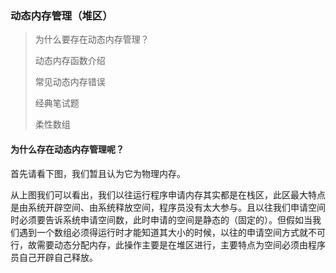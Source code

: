 ### 动态内存管理（堆区）

>为什么要存在动态内存管理？
>
>动态内存函数介绍
>
>常见动态内存错误
>
>经典笔试题
>
>柔性数组

#### 为什么存在动态内存管理呢？

首先请看下图，我们暂且认为它为物理内存。

从上图我们可以看出，我们以往运行程序申请内存其实都是在栈区，此区最大特点是由系统开辟空间、由系统释放空间，程序员没有太大参与。且以往我们申请空间时必须要告诉系统申请空间数，此时申请的空间是静态的（固定的）。但假如当我们遇到一个数组必须得运行时才能知道其大小的时候，以往的申请空间方式就不可行，故需要动态分配内存，此操作主要是在堆区进行，主要特点为空间必须由程序员自己开辟自己释放。